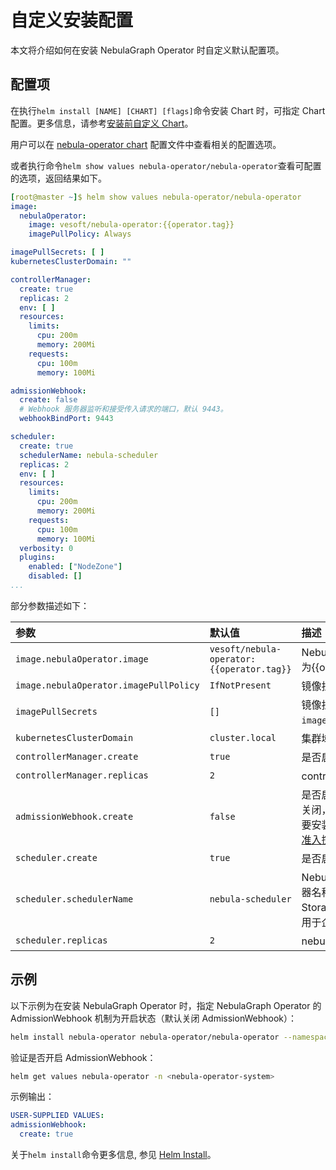 # 自定义安装配置

本文将介绍如何在安装 NebulaGraph Operator 时自定义默认配置项。

## 配置项

在执行`helm install [NAME] [CHART] [flags]`命令安装 Chart 时，可指定 Chart 配置。更多信息，请参考[安装前自定义 Chart](https://helm.sh/docs/intro/using_helm/#customizing-the-chart-before-installing)。

用户可以在 [nebula-operator chart](https://github.com/vesoft-inc/nebula-operator/blob/v{{operator.release}}/charts/nebula-operator/values.yaml) 配置文件中查看相关的配置选项。

或者执行命令`helm show values nebula-operator/nebula-operator`查看可配置的选项，返回结果如下。

```yaml
[root@master ~]$ helm show values nebula-operator/nebula-operator   
image:
  nebulaOperator:
    image: vesoft/nebula-operator:{{operator.tag}}
    imagePullPolicy: Always

imagePullSecrets: [ ]
kubernetesClusterDomain: ""

controllerManager:
  create: true
  replicas: 2
  env: [ ]
  resources:
    limits:
      cpu: 200m
      memory: 200Mi
    requests:
      cpu: 100m
      memory: 100Mi

admissionWebhook:
  create: false
  # Webhook 服务器监听和接受传入请求的端口，默认 9443。
  webhookBindPort: 9443

scheduler:
  create: true
  schedulerName: nebula-scheduler
  replicas: 2
  env: [ ]
  resources:
    limits:
      cpu: 200m
      memory: 200Mi
    requests:
      cpu: 100m
      memory: 100Mi
  verbosity: 0
  plugins:
    enabled: ["NodeZone"]
    disabled: [] 
...
```

部分参数描述如下：

| 参数                                   | 默认值                          | 描述                                  |
| :------------------------------------- | :------------------------------ | :----------------------------------------- |
| `image.nebulaOperator.image`           | `vesoft/nebula-operator:{{operator.tag}}` | NebulaGraph Operator 的镜像，版本为{{operator.release}}。 |
| `image.nebulaOperator.imagePullPolicy` | `IfNotPresent`                  | 镜像拉取策略。                            |
| `imagePullSecrets`                     | `[]`                               | 镜像拉取密钥，例如`imagePullSecrets[0].name="vesoft"`。|                     
| `kubernetesClusterDomain`              | `cluster.local`           | 集群域名。                                |
| `controllerManager.create`             | `true`                          | 是否启用 controller-manager。              |
| `controllerManager.replicas`           | `2`                             | controller-manager 副本数。                 |
| `admissionWebhook.create`              | `false`                          | 是否启用 Admission Webhook。默认关闭，如需开启，需设置为`true`并且需要安装 [cert-manager](https://cert-manager.io/docs/installation/helm/)。详情参见[开启准入控制](../4.cluster-administration/4.7.security/4.7.2.enable-admission-control.md)。 |
| `scheduler.create`                     | `true`                          | 是否启用 Scheduler。                       |
| `scheduler.schedulerName`              | `nebula-scheduler`              | NebulaGraph Operator 自定义的调度器名称。用于开启 Zone 时，均匀调度 Storage Pods 到不同的 Zone 中。仅适用于企业版集群。|              
| `scheduler.replicas`                   | `2`                             | nebula-scheduler 副本数。                  |

## 示例

以下示例为在安装 NebulaGraph Operator 时，指定 NebulaGraph Operator 的 AdmissionWebhook 机制为开启状态（默认关闭 AdmissionWebhook）：

```bash
helm install nebula-operator nebula-operator/nebula-operator --namespace=<nebula-operator-system> --set admissionWebhook.create=true
```

验证是否开启 AdmissionWebhook：

```bash
helm get values nebula-operator -n <nebula-operator-system>
```

示例输出：

```yaml
USER-SUPPLIED VALUES:
admissionWebhook:
  create: true
```

关于`helm install`命令更多信息, 参见 [Helm Install](https://helm.sh/docs/helm/helm_install/)。